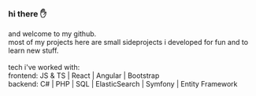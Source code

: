 <h3>hi there ✋ </h3>
and welcome to my github.
<br/>
most of my projects here are small sideprojects i developed for fun and to learn new stuff.
<br/><br/>
tech i've worked with:
<br/>
frontend:
JS & TS | React | Angular | Bootstrap
<br/>
backend:
C# | PHP | SQL | ElasticSearch | Symfony | Entity Framework

<!--
**wennstrom/wennstrom** is a ✨ _special_ ✨ repository because its `README.md` (this file) appears on your GitHub profile.

Here are some ideas to get you started:

- 🔭 I’m currently working on ...
- 🌱 I’m currently learning ...
- 👯 I’m looking to collaborate on ...
- 🤔 I’m looking for help with ...
- 💬 Ask me about ...
- 📫 How to reach me: ...
- 😄 Pronouns: ...
- ⚡ Fun fact: ...
-->

